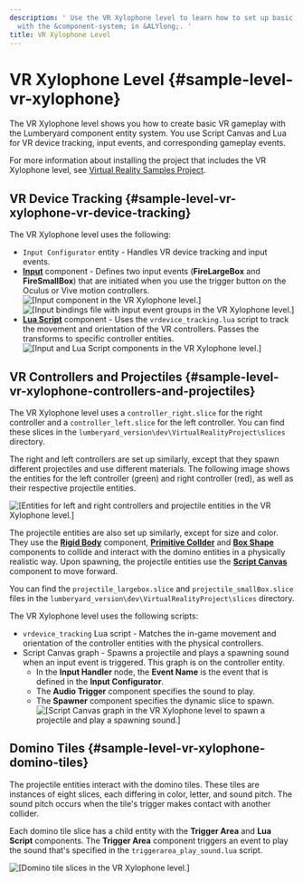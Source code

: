 ```yaml
---
description: ' Use the VR Xylophone level to learn how to set up basic VR gameplay
  with the &component-system; in &ALYlong;. '
title: VR Xylophone Level
---
```

# VR Xylophone Level {#sample-level-vr-xylophone}

The VR Xylophone level shows you how to create basic VR gameplay with the Lumberyard component entity system\. You use Script Canvas and Lua for VR device tracking, input events, and corresponding gameplay events\.

For more information about installing the project that includes the VR Xylophone level, see [Virtual Reality Samples Project](/docs/userguide/samples/projects/virtual-reality.md)\.

## VR Device Tracking {#sample-level-vr-xylophone-vr-device-tracking}

The VR Xylophone level uses the following:
+ `Input Configurator` entity - Handles VR device tracking and input events\.
+ **[Input](/docs/userguide/components/input.md)** component - Defines two input events \(**FireLargeBox** and **FireSmallBox**\) that are initiated when you use the trigger button on the Oculus or Vive motion controllers\.
![\[Input component in the VR Xylophone level.\]](/images/userguide/vr-xylophone-level-input-component.png)
![\[Input bindings file with input event groups in the VR Xylophone level.\]](/images/userguide/vr-xylophone-level-input-event-boxgarden-inputbindings.png)
+ **[Lua Script](/docs/userguide/components/lua-script.md)** component - Uses the `vrdevice_tracking.lua` script to track the movement and orientation of the VR controllers\. Passes the transforms to specific controller entities\.
![\[Input and Lua Script components in the VR Xylophone level.\]](/images/userguide/vr-xylophone-level-lua-script-component.png)

## VR Controllers and Projectiles {#sample-level-vr-xylophone-controllers-and-projectiles}

The VR Xylophone level uses a `controller_right.slice` for the right controller and a `controller_left.slice` for the left controller\. You can find these slices in the `lumberyard_version\dev\VirtualRealityProject\slices` directory\.

The right and left controllers are set up similarly, except that they spawn different projectiles and use different materials\. The following image shows the entities for the left controller \(green\) and right controller \(red\), as well as their respective projectile entities\.

![\[Entities for left and right controllers and projectile entities in the VR Xylophone level.\]](/images/userguide/vr-xylophone-level-left-right-controllers-and-projectiles.png)

The projectile entities are also set up similarly, except for size and color\. They use the **[Rigid Body](/docs/userguide/components/rigid-body)** component, **[Primitive Collder](/docs/userguide/components/physics-primitive-collider)** and **[Box Shape](/docs/userguide/components/shapes#box-shape-component-properties)** components to collide and interact with the domino entities in a physically realistic way\. Upon spawning, the projectile entities use the **[Script Canvas](/docs/userguide/components/script-canvas.md)** component to move forward\.

You can find the `projectile_largebox.slice` and `projectile_smallBox.slice` files in the `lumberyard_version\dev\VirtualRealityProject\slices` directory\.

The VR Xylophone level uses the following scripts:
+ `vrdevice_tracking` Lua script - Matches the in\-game movement and orientation of the controller entities with the physical controllers\.
+ Script Canvas graph - Spawns a projectile and plays a spawning sound when an input event is triggered\. This graph is on the controller entity\.
  + In the **Input Handler** node, the **Event Name** is the event that is defined in the **Input Configurator**\.
  + The **Audio Trigger** component specifies the sound to play\.
  + The **Spawner** component specifies the dynamic slice to spawn\.
![\[Script Canvas graph in the VR Xylophone level to spawn a projectile and play a spawning sound.\]](/images/userguide/vr-xylophone-script-canvas-graph.png)

## Domino Tiles {#sample-level-vr-xylophone-domino-tiles}

The projectile entities interact with the domino tiles\. These tiles are instances of eight slices, each differing in color, letter, and sound pitch\. The sound pitch occurs when the tile's trigger makes contact with another collider\.

Each domino tile slice has a child entity with the **Trigger Area** and **Lua Script** components\. The **Trigger Area** component triggers an event to play the sound that's specified in the `triggerarea_play_sound.lua` script\.

![\[Domino tile slices in the VR Xylophone level.\]](/images/userguide/vr-xylophone-level-domino-tiles.png)